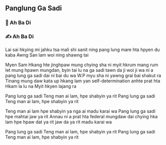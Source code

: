 ## Panglung Ga Sadi

### 🎤 Ah Ba Di

### ✍️ Ah Ba Di

Lai sai hkying mi jahku tsa mali shi sanit ning
pang lung mare hta
hpyen du kaba Awng San
lam woi ning shawng tai

Myen Sam Hkang hte jinghpaw mung chying sha ni
myit hkrum mang rum let
mung hpawn mungdan, byin tai lu na
ga sadi tawn da
ji woi ji wa ni a pang lung ga sadi
dai ni bai du wa
W.P myu sha ni yawng grai bai shakut ra
Tinang mung daw kata up hkang lam yan
self-determination anhte prat hta
Hkam la lu na Myit hkyen lajang ra

Pang lung ga sadi
Teng man ai lam, hpe shabyin ya rit
Pang lung ga sadi
Teng man ai lam, hpe shabyin ya rit

Teng man ai lam hpe shabyin ya nga ai
madu karai wa
Pang lung ga sadi hpe mahtai jaw ya rit
Annau ni a prat hta federal mungdaw dai chying hka lam hpe
hpaw dat ya rit jaw da ya rit madu karai wa

Pang lung ga sadi
Teng man ai lam, hpe shabyin ya rit
Pang lung ga sadi
Teng man ai lam, hpe shabyin ya rit
